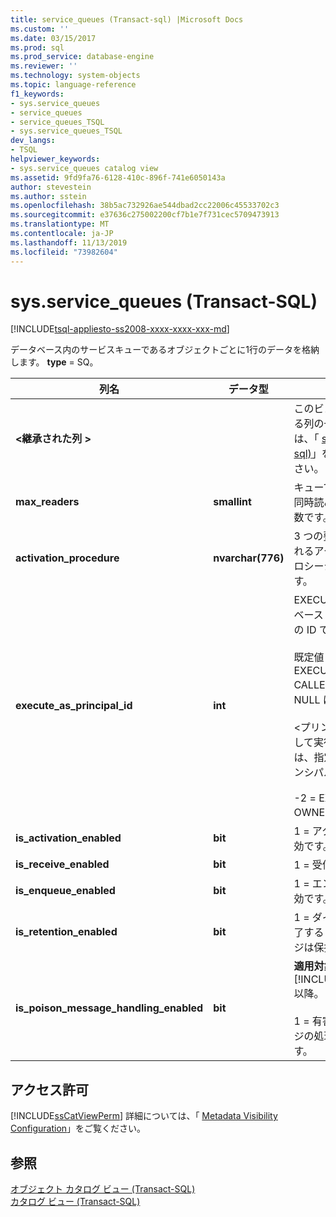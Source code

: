 ```yaml
---
title: service_queues (Transact-sql) |Microsoft Docs
ms.custom: ''
ms.date: 03/15/2017
ms.prod: sql
ms.prod_service: database-engine
ms.reviewer: ''
ms.technology: system-objects
ms.topic: language-reference
f1_keywords:
- sys.service_queues
- service_queues
- service_queues_TSQL
- sys.service_queues_TSQL
dev_langs:
- TSQL
helpviewer_keywords:
- sys.service_queues catalog view
ms.assetid: 9fd9fa76-6128-410c-896f-741e6050143a
author: stevestein
ms.author: sstein
ms.openlocfilehash: 38b5ac732926ae544dbad2cc22006c45533702c3
ms.sourcegitcommit: e37636c275002200cf7b1e7f731cec5709473913
ms.translationtype: MT
ms.contentlocale: ja-JP
ms.lasthandoff: 11/13/2019
ms.locfileid: "73982604"
---
```

# <a name="sysservice_queues-transact-sql"></a>sys.service_queues (Transact-SQL)
[!INCLUDE[tsql-appliesto-ss2008-xxxx-xxxx-xxx-md](../../includes/tsql-appliesto-ss2008-xxxx-xxxx-xxx-md.md)]

  データベース内のサービスキューであるオブジェクトごとに1行のデータを格納します。 **type** = SQ。  
  
|列名|データ型|[説明]|  
|-----------------|---------------|-----------------|  
|**\<継承された列 >**||このビューが継承する列の一覧については、「 [sys &#40;transact-sql&#41;](../../relational-databases/system-catalog-views/sys-objects-transact-sql.md)」を参照してください。|  
|**max_readers**|**smallint**|キューで許可される同時読み取りの最大数です。|  
|**activation_procedure**|**nvarchar(776)**|3 つの要素で構成されるアクティブ化プロシージャの名前です。|  
|**execute_as_principal_id**|**int**|EXECUTE AS データベース プリンシパルの ID です。<br /><br /> 既定値または EXECUTE AS CALLER の場合は、NULL になります。<br /><br /> \<プリンシパル > として実行する場合は、指定されたプリンシパルの ID。<br /><br /> -2 = EXECUTE AS OWNER。|  
|**is_activation_enabled**|**bit**|1 = アクティブ化は有効です。|  
|**is_receive_enabled**|**bit**|1 = 受信は有効です。|  
|**is_enqueue_enabled**|**bit**|1 = エンキューは有効です。|  
|**is_retention_enabled**|**bit**|1 = ダイアログが終了するまでメッセージは保持されます。|  
|**is_poison_message_handling_enabled**|**bit**|**適用対象**: [!INCLUDE[ssSQL11](../../includes/sssql11-md.md)] 以降。<br /><br /> 1 = 有害なメッセージの処理が有効です。|  
  
## <a name="permissions"></a>アクセス許可  
 [!INCLUDE[ssCatViewPerm](../../includes/sscatviewperm-md.md)] 詳細については、「 [Metadata Visibility Configuration](../../relational-databases/security/metadata-visibility-configuration.md)」をご覧ください。  
  
## <a name="see-also"></a>参照  
 [オブジェクト カタログ ビュー &#40;Transact-SQL&#41;](../../relational-databases/system-catalog-views/object-catalog-views-transact-sql.md)   
 [カタログ ビュー &#40;Transact-SQL&#41;](../../relational-databases/system-catalog-views/catalog-views-transact-sql.md)  
  
  
